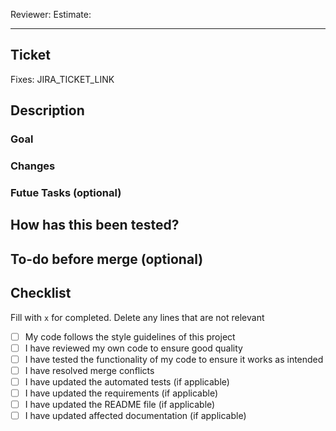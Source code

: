 Reviewer:
Estimate:

---

## Ticket

Fixes: JIRA_TICKET_LINK

## Description

### Goal

### Changes

### Futue Tasks (optional)

## How has this been tested?

## To-do before merge (optional)

## Checklist

Fill with `x` for completed. Delete any lines that are not relevant

- [ ] My code follows the style guidelines of this project
- [ ] I have reviewed my own code to ensure good quality
- [ ] I have tested the functionality of my code to ensure it works as intended
- [ ] I have resolved merge conflicts
- [ ] I have updated the automated tests (if applicable)
- [ ] I have updated the requirements (if applicable)
- [ ] I have updated the README file (if applicable)
- [ ] I have updated affected documentation (if applicable)
